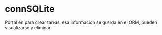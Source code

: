 # connSQLite

Portal en para crear tareas, esa informacion se guarda en el ORM, pueden
visualizarse y eliminar.
